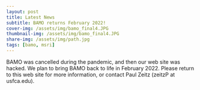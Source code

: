 ```yaml
---
layout: post
title: Latest News
subtitle: BAMO returns February 2022!
cover-img: /assets/img/bamo_final4.JPG
thumbnail-img: /assets/img/bamo_final4.JPG
share-img: /assets/img/path.jpg
tags: [bamo, msri]
---
```


BAMO was cancelled during the pandemic, and then our web site was hacked.  We plan to bring BAMO back to life in February 2022.  Please return to this web site for more information, or contact Paul Zeitz (zeitzP at usfca.edu).
